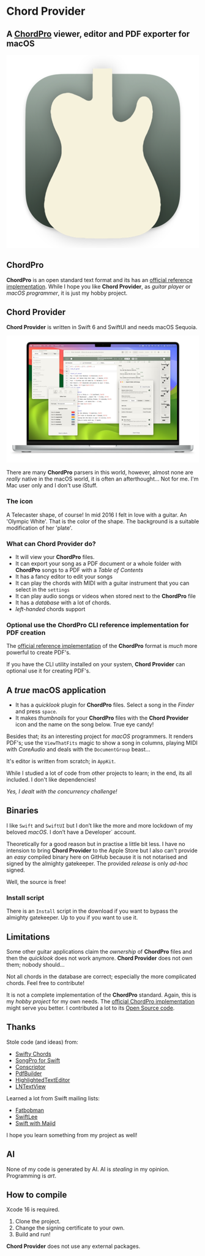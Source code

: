 # Chord Provider

## A [ChordPro](https://www.chordpro.org) viewer, editor and PDF exporter for macOS

![Icon](https://github.com/Desbeers/Chord-Provider/raw/main/Images/icon.png)

## ChordPro

**ChordPro** is an open standard text format and its has an [official reference implementation](https://www.chordpro.org/chordpro/chordpro-directives/). While I hope you like **Chord Provider**, as *guitar player* or *macOS programmer*, it is just my hobby project.

## Chord Provider

**Chord Provider** is written in Swift 6 and SwiftUI and needs macOS Sequoia.

![Chord Provider](https://github.com/Desbeers/Chord-Provider/raw/main/Images/screenshot-macOS.jpg)

There are many **ChordPro** parsers in this world, however, almost none are *really* native in the macOS world, it is often an afterthought... Not for me. I'm Mac user only and I don't use iStuff.

### The icon

A Telecaster shape, of course! In mid 2016 I felt in love with a guitar. An 'Olympic White'. That is the color of the shape. The background is a suitable modification of her 'plate'.

### What can **Chord Provider** do?

- It will view your **ChordPro** files.
- It can export your song as a PDF document or a whole folder with **ChordPro** songs to a PDF with a *Table of Contents*
- It has a fancy editor to edit your songs
- It can play the chords with MIDI with a guitar instrument that you can select in the `settings`
- It can play audio songs or videos when stored next to the **ChordPro** file
- It has a *database* with a lot of chords.
- *left-handed* chords support

### Optional use the **ChordPro CLI reference implementation** for PDF creation

The [official reference implementation](https://www.chordpro.org/) of the **ChordPro** format is *much* more powerful to create PDF's.

If you have the CLI utility installed on your system, **Chord Provider** can optional use it for creating PDF's.

## A *true* macOS application

- It has a *quicklook* plugin for **ChordPro** files. Select a song in the *Finder* and press `space`.
- It makes *thumbnails* for your **ChordPro** files with the **Chord Provider** icon and the name on the song below. True eye candy!

Besides that; its an interesting project for *macOS* programmers. It renders PDF's; use the `ViewThatFits` magic to show a song in columns, playing MIDI with *CoreAudio* and deals with the `DocumentGroup` beast...

It's editor is written from scratch; in `AppKit`.

While I studied a lot of code from other projects to learn; in the end, its all included. I don't like dependencies!

*Yes, I dealt with the concurrency challenge!*

## Binaries

I like `Swift` and `SwiftUI` but I don’t like the more and more lockdown of my beloved *macOS*. I don’t have a Developer` account.

Theoretically for a good reason but in practise a little bit less. I have no intension to bring **Chord Provider** to the Apple Store but I also can't provide an *easy* compiled binary here on GitHub because it is not notarised and signed by the almighty gatekeeper. The provided *release* is only *ad-hoc* signed.

Well, the source is free!

###  Install script

There is an `Install` script in the download if you want to bypass the almighty gatekeeper. Up to you if you want to use it.
  
## Limitations

Some other guitar applications claim the *ownership* of **ChordPro** files and then the *quicklook* does not work anymore. **Chord Provider** does not own them; nobody should...

Not all chords in the database are correct; especially the more complicated chords. Feel free to contribute!

It is not a complete implementation of the **ChordPro** standard. Again, this is my *hobby project* for my own needs. The [official ChordPro implementation](https://www.chordpro.org/) might serve you better. I contributed a lot to its [Open Source code](https://github.com/ChordPro/chordpro).

## Thanks

Stole code (and ideas) from:
- [Swifty Chords](https://github.com/BeauNouvelle/SwiftyGuitarChords)
- [SongPro for Swift](https://github.com/SongProOrg/songpro-swift)
- [Conscriptor](https://github.com/dbarsamian/conscriptor)
- [PdfBuilder](https://github.com/atrbx5/PdfBuilder)
- [HighlightedTextEditor](https://github.com/kyle-n/HighlightedTextEditor)
- [LNTextView](https://github.com/JonWorms/LNTextView)

Learned a lot from Swift mailing lists:
- [Fatbobman](https://fatbobman.com/en/)
- [SwiftLee](https://www.avanderlee.com)
- [Swift with Majid](https://swiftwithmajid.com)

I hope you learn something from my project as well!


## AI

None of my code is generated by AI. AI is *stealing* in my opinion. Programming is *art*.

## How to compile

Xcode 16 is required.

1. Clone the project.
2. Change the signing certificate to your own.
2. Build and run!

**Chord Provider** does not use any external packages.

